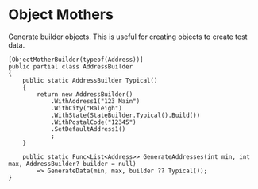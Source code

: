 # Object Mothers

Generate builder objects.  This is useful for creating objects to create test data.  	

````
[ObjectMotherBuilder(typeof(Address))]
public partial class AddressBuilder
{
    public static AddressBuilder Typical()
    {
        return new AddressBuilder()
            .WithAddress1("123 Main")
            .WithCity("Raleigh")
            .WithState(StateBuilder.Typical().Build())
            .WithPostalCode("12345")
            .SetDefaultAddress1()
            ;
    }

    public static Func<List<Address>> GenerateAddresses(int min, int max, AddressBuilder? builder = null)
        => GenerateData(min, max, builder ?? Typical());	
}
````

